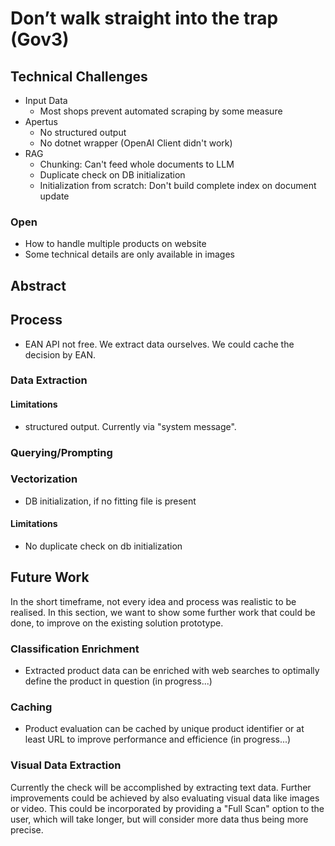# Don’t walk straight into the trap (Gov3)

## Technical Challenges
- Input Data
    - Most shops prevent automated scraping by some measure
- Apertus
    - No structured output
    - No dotnet wrapper (OpenAI Client didn't work)
- RAG
    - Chunking: Can't feed whole documents to LLM
    - Duplicate check on DB initialization
    - Initialization from scratch: Don't build complete index on document update

### Open

- How to handle multiple products on website
- Some technical details are only available in images

## Abstract

## Process

- EAN API not free. We extract data ourselves. We could cache the decision by EAN.

### Data Extraction

#### Limitations
- structured output. Currently via "system message".

### Querying/Prompting

### Vectorization

- DB initialization, if no fitting file is present

#### Limitations
- No duplicate check on db initialization

## Future Work

In the short timeframe, not every idea and process was realistic to be realised. In this section, we want to show some further work that could be done, to improve on the existing solution prototype.

### Classification Enrichment
- Extracted product data can be enriched with web searches to optimally define the product in question (in progress...)

### Caching
- Product evaluation can be cached by unique product identifier or at least URL to improve performance and efficience (in progress...)

### Visual Data Extraction
Currently the check will be accomplished by extracting text data. Further improvements could be achieved by also evaluating visual data like images or video.
This could be incorporated by providing a "Full Scan" option to the user, which will take longer, but will consider more data thus being more precise.